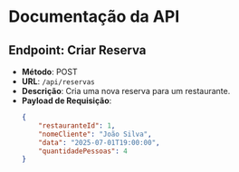 # Documentação da API

## Endpoint: Criar Reserva
- **Método**: POST
- **URL**: `/api/reservas`
- **Descrição**: Cria uma nova reserva para um restaurante.
- **Payload de Requisição**:
  ```json
  {
      "restauranteId": 1,
      "nomeCliente": "João Silva",
      "data": "2025-07-01T19:00:00",
      "quantidadePessoas": 4
  }